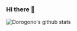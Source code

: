 ### Hi there 👋

![Dorogono's github stats](https://github-readme-stats.vercel.app/api?username=Dorogono&show_icons=true&theme=merko)

